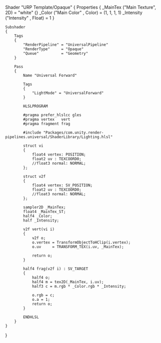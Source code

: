Shader "URP Template/Opaque"
{
    Properties
    {
        _MainTex   ("Main Texture", 2D)    = "white" {}
        _Color     ("Main Color"  , Color) = (1, 1, 1, 1)
        _Intensity ("Intensity"   , Float) = 1
    }
    
    Subshader
    {
        Tags
        {
            "RenderPipeline" = "UniversalPipeline"
            "RenderType"     = "Opaque"
            "Queue"          = "Geometry"
        }
        
        Pass
        {
            Name "Universal Forward"
            
            Tags
            {
                "LightMode" = "UniversalForward"
            }
            
            HLSLPROGRAM
            
            #pragma prefer_hlslcc gles
            #pragma vertex   vert
            #pragma fragment frag
            
            #include "Packages/com.unity.render-pipelines.universal/ShaderLibrary/Lighting.hlsl"
            
            struct vi
            {
                float4 vertex: POSITION;
                float2 uv : TEXCOORD0;
                //float3 normal: NORMAL;
            };
            
            struct v2f
            {
                float4 vertex: SV_POSITION;
                float2 uv : TEXCOORD0;
                //float3 normal: NORMAL;
            };
            
            sampler2D _MainTex;
            float4 _MainTex_ST;
            half4 _Color;
            half _Intensity;
            
            v2f vert(vi i)
            {
                v2f o;
                o.vertex = TransformObjectToHClip(i.vertex);
                o.uv     = TRANSFORM_TEX(i.uv, _MainTex);
                
                return o;
            }
            
            half4 frag(v2f i) : SV_TARGET
            {
                half4 o;
                half4 m = tex2D(_MainTex, i.uv);
                half3 c = m.rgb * _Color.rgb * _Intensity;
                
                o.rgb = c;
                o.a = 1;
                return o;
            }
            
            ENDHLSL
        }
    }
}
